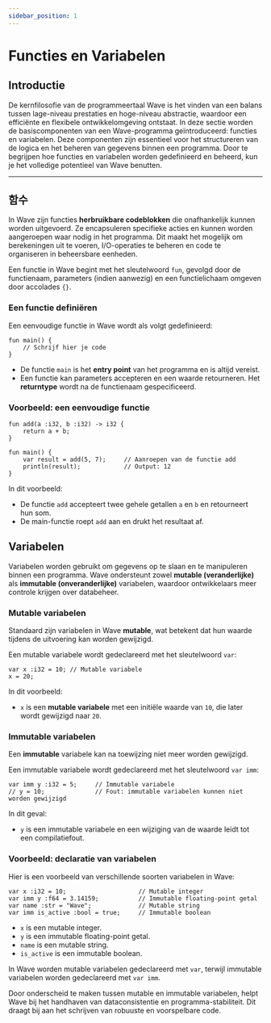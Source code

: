 ```yaml
---
sidebar_position: 1
---
```


# Functies en Variabelen

## Introductie

De kernfilosofie van de programmeertaal Wave is het vinden van een balans tussen lage-niveau prestaties en hoge-niveau abstractie, waardoor een efficiënte en flexibele ontwikkelomgeving ontstaat.
In deze sectie worden de basiscomponenten van een Wave-programma geïntroduceerd: functies en variabelen.
Deze componenten zijn essentieel voor het structureren van de logica en het beheren van gegevens binnen een programma.
Door te begrijpen hoe functies en variabelen worden gedefinieerd en beheerd, kun je het volledige potentieel van Wave benutten.

---

## 함수
In Wave zijn functies **herbruikbare codeblokken** die onafhankelijk kunnen worden uitgevoerd.
Ze encapsuleren specifieke acties en kunnen worden aangeroepen waar nodig in het programma.
Dit maakt het mogelijk om berekeningen uit te voeren, I/O-operaties te beheren en code te organiseren in beheersbare eenheden.

Een functie in Wave begint met het sleutelwoord `fun`, gevolgd door de functienaam, parameters (indien aanwezig) en een functielichaam omgeven door accolades `{}`.

### Een functie definiëren
Een eenvoudige functie in Wave wordt als volgt gedefinieerd:

```wave
fun main() {
    // Schrijf hier je code
}
```

* De functie `main` is het **entry point** van het programma en is altijd vereist.
* Een functie kan parameters accepteren en een waarde retourneren. Het **returntype** wordt na de functienaam gespecificeerd.

### Voorbeeld: een eenvoudige functie

```wave
fun add(a :i32, b :i32) -> i32 {
    return a + b;
}

fun main() {
    var result = add(5, 7);     // Aanroepen van de functie add
    println(result);            // Output: 12
}
```

In dit voorbeeld:

* De functie `add` accepteert twee gehele getallen `a` en `b` en retourneert hun som.
* De main-functie roept `add` aan en drukt het resultaat af.

## Variabelen
Variabelen worden gebruikt om gegevens op te slaan en te manipuleren binnen een programma.
Wave ondersteunt zowel **mutable (veranderlijke)** als **immutable (onveranderlijke)** variabelen, waardoor ontwikkelaars meer controle krijgen over databeheer.

### Mutable variabelen
Standaard zijn variabelen in Wave **mutable**, wat betekent dat hun waarde tijdens de uitvoering kan worden gewijzigd.

Een mutable variabele wordt gedeclareerd met het sleutelwoord `var`:
```wave
var x :i32 = 10; // Mutable variabele
x = 20;
```

In dit voorbeeld:
* `x` is een **mutable variabele** met een initiële waarde van `10`, die later wordt gewijzigd naar `20`.

### Immutable variabelen
Een **immutable** variabele kan na toewijzing niet meer worden gewijzigd.

Een immutable variabele wordt gedeclareerd met het sleutelwoord `var imm`:
```wave
var imm y :i32 = 5;     // Immutable variabele
// y = 10;              // Fout: immutable variabelen kunnen niet worden gewijzigd
```

In dit geval:
* `y` is een immutable variabele en een wijziging van de waarde leidt tot een compilatiefout.

### Voorbeeld: declaratie van variabelen
Hier is een voorbeeld van verschillende soorten variabelen in Wave:

```wave
var x :i32 = 10;                    // Mutable integer
var imm y :f64 = 3.14159;           // Immutable floating-point getal
var name :str = "Wave";             // Mutable string
var imm is_active :bool = true;     // Immutable boolean
```

* `x` is een mutable integer.
* `y` is een immutable floating-point getal.
* `name` is een mutable string.
* `is_active` is een immutable boolean.

In Wave worden mutable variabelen gedeclareerd met `var`, terwijl immutable variabelen worden gedeclareerd met `var imm`.

Door onderscheid te maken tussen mutable en immutable variabelen, helpt Wave bij het handhaven van dataconsistentie en programma-stabiliteit.
Dit draagt bij aan het schrijven van robuuste en voorspelbare code.
